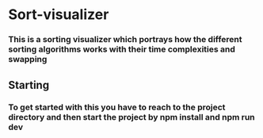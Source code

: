# Sort-visualizer
### This is a sorting visualizer which portrays how the different sorting algorithms works with their time complexities and swapping

## Starting
### To get started with this you have to reach to the project directory and then start the project by npm install and npm run dev
